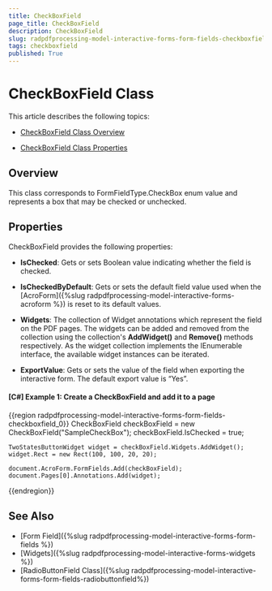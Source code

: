 ```yaml
---
title: CheckBoxField 
page_title: CheckBoxField 
description: CheckBoxField 
slug: radpdfprocessing-model-interactive-forms-form-fields-checkboxfield
tags: checkboxfield
published: True
---
```



# CheckBoxField Class


This article describes the following topics:

* [CheckBoxField Class Overview](#overview)

* [CheckBoxField Class Properties](#properties)

## Overview

This class corresponds to FormFieldType.CheckBox enum value and represents a box that may be checked or unchecked. 


## Properties

CheckBoxField provides the following properties:

* **IsChecked**: Gets or sets Boolean value indicating whether the field is checked.

* **IsCheckedByDefault**: Gets or sets the default field value used when the [AcroForm]({%slug radpdfprocessing-model-interactive-forms-acroform %}) is reset to its default values.

* **Widgets**: The collection of Widget annotations which represent the field on the PDF pages. The widgets can be added and removed from the collection using the collection's **AddWidget()** and **Remove()** methods respectively. As the widget collection implements the IEnumerable interface, the available widget instances can be iterated.

* **ExportValue**: Gets or sets the value of the field when exporting the interactive form. The default export value is “Yes”.

#### **[C#] Example 1: Create a CheckBoxField and add it to a page**
{{region radpdfprocessing-model-interactive-forms-form-fields-checkboxfield_0}}
	CheckBoxField checkBoxField = new CheckBoxField("SampleCheckBox");
	checkBoxField.IsChecked = true;
	
	TwoStatesButtonWidget widget = checkBoxField.Widgets.AddWidget();
	widget.Rect = new Rect(100, 100, 20, 20);
	
	document.AcroForm.FormFields.Add(checkBoxField);
	document.Pages[0].Annotations.Add(widget);
{{endregion}}


## See Also

* [Form Field]({%slug radpdfprocessing-model-interactive-forms-form-fields %})
* [Widgets]({%slug radpdfprocessing-model-interactive-forms-widgets %})
* [RadioButtonField Class]({%slug radpdfprocessing-model-interactive-forms-form-fields-radiobuttonfield%})
